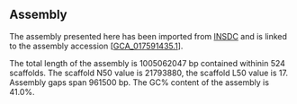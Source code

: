**Assembly**
--------

The assembly presented here has been imported from [INSDC](http://www.insdc.org) and is linked to the assembly accession [[GCA_017591435.1](http://www.ebi.ac.uk/ena/data/view/GCA_017591435.1)].

The total length of the assembly is 1005062047 bp contained withinin 524 scaffolds.
The scaffold N50 value is 21793880, the scaffold L50 value is 17.
Assembly gaps span 961500 bp. The GC% content of the assembly is 41.0%.
